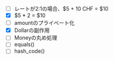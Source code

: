 - [ ] レートが2:1の場合、$5 + 10 CHF = $10
- [x] $5 * 2 = $10
- [ ] amountのプライベート化
- [x] Dollarの副作用
- [ ] Moneyの丸め処理
- [ ] equals()
- [ ] hash_code()